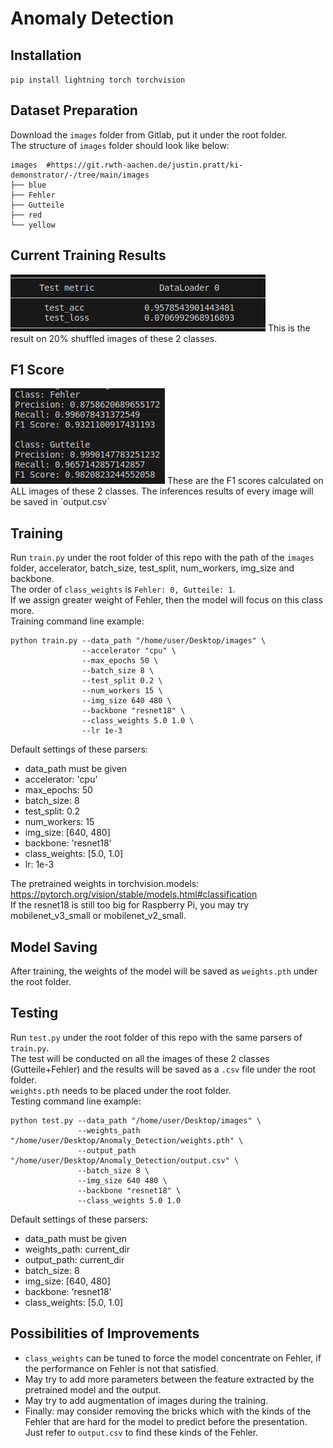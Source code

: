 # Anomaly Detection

## Installation
`pip install lightning torch torchvision`
## Dataset Preparation
Download the `images` folder from Gitlab, put it under the root folder.  
The structure of `images` folder should look like below:
```
images  #https://git.rwth-aachen.de/justin.pratt/ki-demonstrator/-/tree/main/images
├── blue
├── Fehler
├── Gutteile
├── red
└── yellow
```
## Current Training Results
<img src="Training_Result.png" width="" alt=""/>
This is the result on 20% shuffled images of these 2 classes.

## F1 Score
<img src="F1.png" width="" alt=""/>
These are the F1 scores calculated on ALL images of these 2 classes. The inferences results of every image will be saved in `output.csv`

## Training
Run `train.py` under the root folder of this repo with the path of the `images` folder, accelerator, batch_size, test_split, num_workers, img_size and backbone.  
The order of `class_weights` is `Fehler: 0, Gutteile: 1`.  
If we assign greater weight of Fehler, then the model will focus on this class more.  
Training command line example:
```
python train.py --data_path "/home/user/Desktop/images" \
                --accelerator "cpu" \
                --max_epochs 50 \
                --batch_size 8 \
                --test_split 0.2 \
                --num_workers 15 \
                --img_size 640 480 \
                --backbone "resnet18" \
                --class_weights 5.0 1.0 \
                --lr 1e-3
```
Default settings of these parsers:
* data_path must be given
* accelerator: 'cpu'
* max_epochs: 50
* batch_size: 8
* test_split: 0.2
* num_workers: 15
* img_size: [640, 480]
* backbone: 'resnet18'
* class_weights: [5.0, 1.0]
* lr: 1e-3

The pretrained weights in torchvision.models:  
https://pytorch.org/vision/stable/models.html#classification  
If the resnet18 is still too big for Raspberry Pi, you may try mobilenet_v3_small or mobilenet_v2_small.

## Model Saving
After training, the weights of the model will be saved as `weights.pth` under the root folder.

## Testing
Run `test.py` under the root folder of this repo with the same parsers of `train.py`.  
The test will be conducted on all the images of these 2 classes (Gutteile+Fehler) and the results will be saved as a `.csv` file under the root folder.  
`weights.pth` needs to be placed under the root folder.  
Testing command line example:
```
python test.py --data_path "/home/user/Desktop/images" \
               --weights_path "/home/user/Desktop/Anomaly_Detection/weights.pth" \
               --output_path "/home/user/Desktop/Anomaly_Detection/output.csv" \
               --batch_size 8 \
               --img_size 640 480 \
               --backbone "resnet18" \
               --class_weights 5.0 1.0
```
Default settings of these parsers:
* data_path must be given
* weights_path: current_dir
* output_path: current_dir
* batch_size: 8
* img_size: [640, 480]
* backbone: 'resnet18'
* class_weights: [5.0, 1.0]


## Possibilities of Improvements
* `class_weights` can be tuned to force the model concentrate on Fehler, if the performance on Fehler is not that satisfied.
* May try to add more parameters between the feature extracted by the pretrained model and the output.
* May try to add augmentation of images during the training.
* Finally: may consider removing the bricks which with the kinds of the Fehler that are hard for the model to predict before the presentation. Just refer to `output.csv` to find these kinds of the Fehler.
